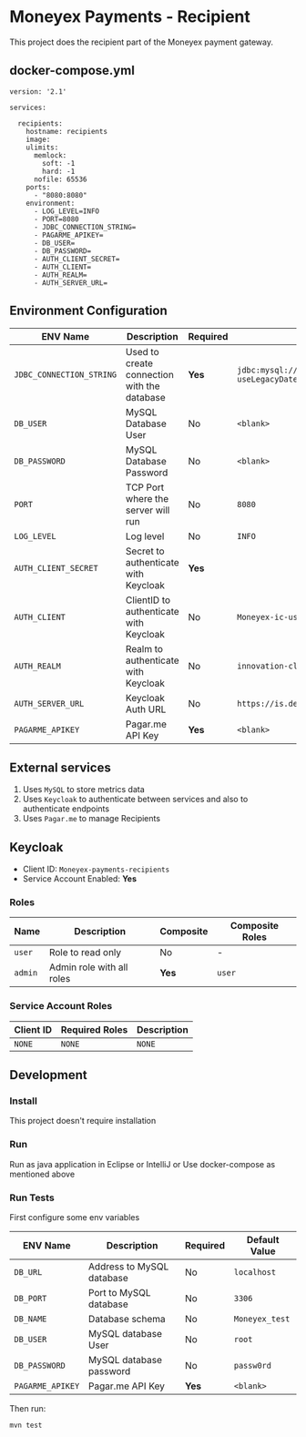 Moneyex Payments - Recipient
=====================

This project does the recipient part of the Moneyex payment gateway.

## docker-compose.yml

```
version: '2.1'

services:

  recipients:
    hostname: recipients
    image: 
    ulimits:
      memlock:
        soft: -1
        hard: -1
      nofile: 65536
    ports:
      - "8080:8080"
    environment:
      - LOG_LEVEL=INFO
      - PORT=8080
      - JDBC_CONNECTION_STRING=
      - PAGARME_APIKEY=
      - DB_USER=
      - DB_PASSWORD=
      - AUTH_CLIENT_SECRET=
      - AUTH_CLIENT=
      - AUTH_REALM=
      - AUTH_SERVER_URL= 
```

## Environment Configuration

| ENV Name                                  | Description                                           | Required | Default Value                                                                                               |
|-------------------------------------------|-------------------------------------------------------|----------|-------------------------------------------------------------------------------------------------------------|
| `JDBC_CONNECTION_STRING`                  | Used to create connection with the database           | **Yes**  | `jdbc:mysql://localhost:3306/Moneyex_ic_usage?useLegacyDatetimeCode=false&useTimezone=true&serverTimezone=UTC` |
| `DB_USER`                                 | MySQL Database User                                   | No       | `<blank>`                                                                                                   |
| `DB_PASSWORD`                             | MySQL Database Password                               | No       | `<blank>`                                                                                                   |
| `PORT`                                    | TCP Port where the server will run                    | No       | `8080`                                                                                                      |
| `LOG_LEVEL`                               | Log level                                             | No       | `INFO`                                                                                                      |
| `AUTH_CLIENT_SECRET`                      | Secret to authenticate with Keycloak                  | **Yes**  |                                                                                                             |
| `AUTH_CLIENT`                             | ClientID to authenticate with Keycloak                | No       | `Moneyex-ic-usage`                                                                                             |
| `AUTH_REALM`                              | Realm to authenticate with Keycloak                   | No       | `innovation-cloud`                                                                                          |
| `AUTH_SERVER_URL`                         | Keycloak Auth URL                                     | No       | `https://is.dev.Moneyex.io/auth`                                                                               |
| `PAGARME_APIKEY`                          | Pagar.me API Key                                      | **Yes**  | `<blank>`                                                                                                   |

## External services

1. Uses `MySQL` to store metrics data
2. Uses `Keycloak` to authenticate between services and also to authenticate endpoints
3. Uses `Pagar.me` to manage Recipients

## Keycloak

- Client ID: `Moneyex-payments-recipients`
- Service Account Enabled: **Yes**

### Roles

| Name                | Description                | Composite | Composite Roles |
|---------------------|----------------------------|-----------|-----------------|
| `user`              | Role to read only          | No        | -               |
| `admin`             | Admin role with all roles  | **Yes**   | `user`          |

### Service Account Roles

| Client ID          | Required Roles  | Description                                     |
|--------------------|-----------------|-------------------------------------------------|
| `NONE`             | `NONE`          | `NONE`                                          |

## Development

### Install

This project doesn't require installation

### Run

Run as java application in Eclipse or IntelliJ or Use docker-compose as mentioned above

### Run Tests

First configure some env variables

| ENV Name         | Description                | Required | Default Value   |
|------------------|----------------------------|----------|-----------------|
| `DB_URL`         | Address to MySQL database  | No       | `localhost`     |
| `DB_PORT`        | Port to MySQL database     | No       | `3306`          |
| `DB_NAME`        | Database schema            | No       | `Moneyex_test`     |
| `DB_USER`        | MySQL database User        | No       | `root`          |
| `DB_PASSWORD`    | MySQL database password    | No       | `passw0rd`      |
| `PAGARME_APIKEY` | Pagar.me API Key           | **Yes**  | `<blank>`       |


Then run:

```
mvn test
```